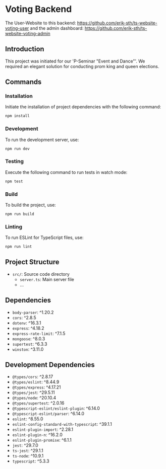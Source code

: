 # Voting Backend
The User-Website to this backend: https://github.com/erik-sth/ts-website-voting-user and the admin dashboard: https://github.com/erik-sth/ts-website-voting-admin

## Introduction
This project was initiated for our 'P-Seminar "Event and Dance"'. We required an elegant solution for conducting prom king and queen elections.

## Commands

### Installation

Initiate the installation of project dependencies with the following command:

```bash
npm install
```

### Development

To run the development server, use:

```bash
npm run dev
```

### Testing

Execute the following command to run tests in watch mode:

```bash
npm test
```

### Build

To build the project, use:

```bash
npm run build
```

### Linting

To run ESLint for TypeScript files, use:

```bash
npm run lint
```

## Project Structure

-   `src/`: Source code directory
    -   `server.ts`: Main server file
    -   ...

## Dependencies

-   `body-parser`: ^1.20.2
-   `cors`: ^2.8.5
-   `dotenv`: ^16.3.1
-   `express`: ^4.18.2
-   `express-rate-limit`: ^7.1.5
-   `mongoose`: ^8.0.3
-   `supertest`: ^6.3.3
-   `winston`: ^3.11.0

## Development Dependencies

-   `@types/cors`: ^2.8.17
-   `@types/eslint`: ^8.44.9
-   `@types/express`: ^4.17.21
-   `@types/jest`: ^29.5.11
-   `@types/node`: ^20.10.4
-   `@types/supertest`: ^2.0.16
-   `@typescript-eslint/eslint-plugin`: ^6.14.0
-   `@typescript-eslint/parser`: ^6.14.0
-   `eslint`: ^8.55.0
-   `eslint-config-standard-with-typescript`: ^39.1.1
-   `eslint-plugin-import`: ^2.28.1
-   `eslint-plugin-n`: ^16.2.0
-   `eslint-plugin-promise`: ^6.1.1
-   `jest`: ^29.7.0
-   `ts-jest`: ^29.1.1
-   `ts-node`: ^10.9.1
-   `typescript`: ^5.3.3
